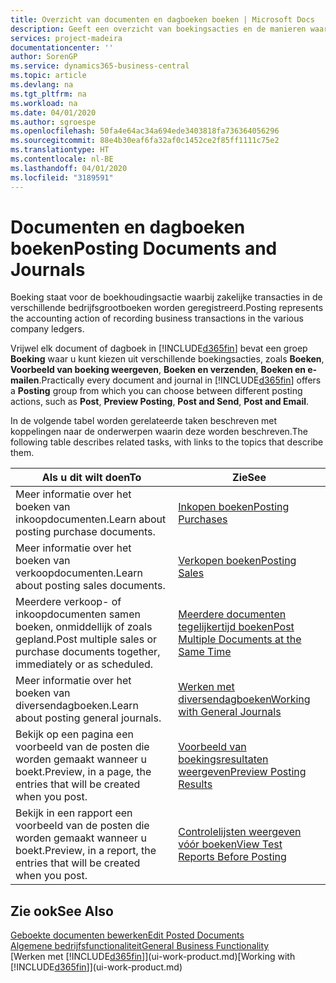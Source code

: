 ```yaml
---
title: Overzicht van documenten en dagboeken boeken | Microsoft Docs
description: Geeft een overzicht van boekingsacties en de manieren waarop u documenten en dagboeken kunt boeken.
services: project-madeira
documentationcenter: ''
author: SorenGP
ms.service: dynamics365-business-central
ms.topic: article
ms.devlang: na
ms.tgt_pltfrm: na
ms.workload: na
ms.date: 04/01/2020
ms.author: sgroespe
ms.openlocfilehash: 50fa4e64ac34a694ede3403818fa736364056296
ms.sourcegitcommit: 88e4b30eaf6fa32af0c1452ce2f85ff1111c75e2
ms.translationtype: HT
ms.contentlocale: nl-BE
ms.lasthandoff: 04/01/2020
ms.locfileid: "3189591"
---
```

# <a name="posting-documents-and-journals"></a><span data-ttu-id="25081-103">Documenten en dagboeken boeken</span><span class="sxs-lookup"><span data-stu-id="25081-103">Posting Documents and Journals</span></span>
<span data-ttu-id="25081-104">Boeking staat voor de boekhoudingsactie waarbij zakelijke transacties in de verschillende bedrijfsgrootboeken worden geregistreerd.</span><span class="sxs-lookup"><span data-stu-id="25081-104">Posting represents the accounting action of recording business transactions in the various company ledgers.</span></span>

<span data-ttu-id="25081-105">Vrijwel elk document of dagboek in [!INCLUDE[d365fin](includes/d365fin_md.md)] bevat een groep **Boeking** waar u kunt kiezen uit verschillende boekingsacties, zoals **Boeken**, **Voorbeeld van boeking weergeven**, **Boeken en verzenden**, **Boeken en e-mailen**.</span><span class="sxs-lookup"><span data-stu-id="25081-105">Practically every document and journal in [!INCLUDE[d365fin](includes/d365fin_md.md)] offers a **Posting** group from which you can choose between different posting actions, such as **Post**, **Preview Posting**, **Post and Send**, **Post and Email**.</span></span>

<span data-ttu-id="25081-106">In de volgende tabel worden gerelateerde taken beschreven met koppelingen naar de onderwerpen waarin deze worden beschreven.</span><span class="sxs-lookup"><span data-stu-id="25081-106">The following table describes related tasks, with links to the topics that describe them.</span></span>

| <span data-ttu-id="25081-107">Als u dit wilt doen</span><span class="sxs-lookup"><span data-stu-id="25081-107">To</span></span> | <span data-ttu-id="25081-108">Zie</span><span class="sxs-lookup"><span data-stu-id="25081-108">See</span></span> |
| --- | --- |
| <span data-ttu-id="25081-109">Meer informatie over het boeken van inkoopdocumenten.</span><span class="sxs-lookup"><span data-stu-id="25081-109">Learn about posting purchase documents.</span></span> |[<span data-ttu-id="25081-110">Inkopen boeken</span><span class="sxs-lookup"><span data-stu-id="25081-110">Posting Purchases</span></span>](ui-post-purchases.md) |
| <span data-ttu-id="25081-111">Meer informatie over het boeken van verkoopdocumenten.</span><span class="sxs-lookup"><span data-stu-id="25081-111">Learn about posting sales documents.</span></span> |[<span data-ttu-id="25081-112">Verkopen boeken</span><span class="sxs-lookup"><span data-stu-id="25081-112">Posting Sales</span></span>](ui-post-sales.md) |
| <span data-ttu-id="25081-113">Meerdere verkoop- of inkoopdocumenten samen boeken, onmiddellijk of zoals gepland.</span><span class="sxs-lookup"><span data-stu-id="25081-113">Post multiple sales or purchase documents together, immediately or as scheduled.</span></span>|[<span data-ttu-id="25081-114">Meerdere documenten tegelijkertijd boeken</span><span class="sxs-lookup"><span data-stu-id="25081-114">Post Multiple Documents at the Same Time</span></span>](ui-batch-posting.md)|
| <span data-ttu-id="25081-115">Meer informatie over het boeken van diversendagboeken.</span><span class="sxs-lookup"><span data-stu-id="25081-115">Learn about posting general journals.</span></span> |[<span data-ttu-id="25081-116">Werken met diversendagboeken</span><span class="sxs-lookup"><span data-stu-id="25081-116">Working with General Journals</span></span>](ui-work-general-journals.md) |
| <span data-ttu-id="25081-117">Bekijk op een pagina een voorbeeld van de posten die worden gemaakt wanneer u boekt.</span><span class="sxs-lookup"><span data-stu-id="25081-117">Preview, in a page, the entries that will be created when you post.</span></span> |[<span data-ttu-id="25081-118">Voorbeeld van boekingsresultaten weergeven</span><span class="sxs-lookup"><span data-stu-id="25081-118">Preview Posting Results</span></span>](ui-how-preview-post-results.md) |
| <span data-ttu-id="25081-119">Bekijk in een rapport een voorbeeld van de posten die worden gemaakt wanneer u boekt.</span><span class="sxs-lookup"><span data-stu-id="25081-119">Preview, in a report, the entries that will be created when you post.</span></span> |[<span data-ttu-id="25081-120">Controlelijsten weergeven vóór boeken</span><span class="sxs-lookup"><span data-stu-id="25081-120">View Test Reports Before Posting</span></span>](ui-how-view-test-reports-posting.md) |

## <a name="see-also"></a><span data-ttu-id="25081-121">Zie ook</span><span class="sxs-lookup"><span data-stu-id="25081-121">See Also</span></span>
[<span data-ttu-id="25081-122">Geboekte documenten bewerken</span><span class="sxs-lookup"><span data-stu-id="25081-122">Edit Posted Documents</span></span>](across-edit-posted-document.md)  
[<span data-ttu-id="25081-123">Algemene bedrijfsfunctionaliteit</span><span class="sxs-lookup"><span data-stu-id="25081-123">General Business Functionality</span></span>](ui-across-business-areas.md)  
<span data-ttu-id="25081-124">[Werken met [!INCLUDE[d365fin](includes/d365fin_md.md)]](ui-work-product.md)</span><span class="sxs-lookup"><span data-stu-id="25081-124">[Working with [!INCLUDE[d365fin](includes/d365fin_md.md)]](ui-work-product.md)</span></span>
